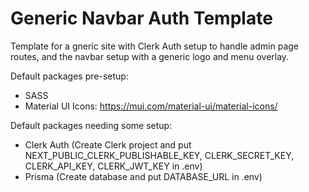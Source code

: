 # Generic Navbar Auth Template
Template for a gneric site with Clerk Auth setup to handle admin page routes, and the navbar setup with a generic logo and menu overlay.  

Default packages pre-setup: 
- SASS
- Material UI Icons: https://mui.com/material-ui/material-icons/

Default packages needing some setup:
- Clerk Auth (Create Clerk project and put NEXT_PUBLIC_CLERK_PUBLISHABLE_KEY, CLERK_SECRET_KEY, CLERK_API_KEY, CLERK_JWT_KEY in .env)
- Prisma (Create database and put DATABASE_URL in .env)
